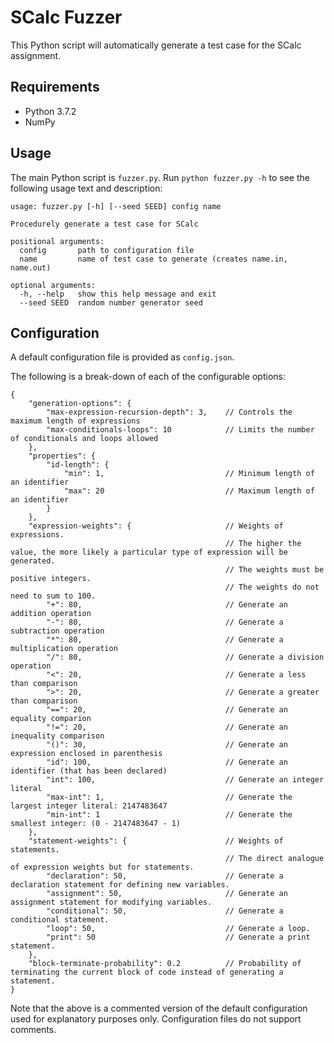 # SCalc Fuzzer

This Python script will automatically generate a test case for the SCalc assignment.

## Requirements

- Python 3.7.2
- NumPy

## Usage

The main Python script is `fuzzer.py`. Run `python fuzzer.py -h` to see the following usage text and description:

```
usage: fuzzer.py [-h] [--seed SEED] config name

Procedurely generate a test case for SCalc

positional arguments:
  config       path to configuration file
  name         name of test case to generate (creates name.in, name.out)

optional arguments:
  -h, --help   show this help message and exit
  --seed SEED  random number generator seed
```

## Configuration

A default configuration file is provided as `config.json`.

The following is a break-down of each of the configurable options:

```
{
    "generation-options": {
        "max-expression-recursion-depth": 3,    // Controls the maximum length of expressions
        "max-conditionals-loops": 10            // Limits the number of conditionals and loops allowed
    },
    "properties": {
        "id-length": {
            "min": 1,                           // Minimum length of an identifier
            "max": 20                           // Maximum length of an identifier
        }
    },
    "expression-weights": {                     // Weights of expressions. 
                                                // The higher the value, the more likely a particular type of expression will be generated.
                                                // The weights must be positive integers.
                                                // The weights do not need to sum to 100.
        "+": 80,                                // Generate an addition operation
        "-": 80,                                // Generate a subtraction operation
        "*": 80,                                // Generate a multiplication operation
        "/": 80,                                // Generate a division operation
        "<": 20,                                // Generate a less than comparison
        ">": 20,                                // Generate a greater than comparison
        "==": 20,                               // Generate an equality comparion
        "!=": 20,                               // Generate an inequality comparison
        "()": 30,                               // Generate an expression enclosed in parenthesis
        "id": 100,                              // Generate an identifier (that has been declared)
        "int": 100,                             // Generate an integer literal
        "max-int": 1,                           // Generate the largest integer literal: 2147483647
        "min-int": 1                            // Generate the smallest integer: (0 - 2147483647 - 1)
    },
    "statement-weights": {                      // Weights of statements.
                                                // The direct analogue of expression weights but for statements.
        "declaration": 50,                      // Generate a declaration statement for defining new variables.
        "assignment": 50,                       // Generate an assignment statement for modifying variables.
        "conditional": 50,                      // Generate a conditional statement.
        "loop": 50,                             // Generate a loop.
        "print": 50                             // Generate a print statement.
    },
    "block-terminate-probability": 0.2          // Probability of terminating the current block of code instead of generating a statement.
}
```

Note that the above is a commented version of the default configuration used for explanatory purposes only. Configuration files do not support comments.
